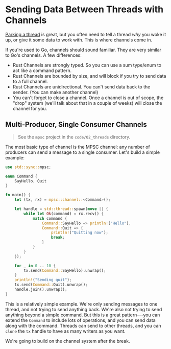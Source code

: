 # Sending Data Between Threads with Channels

[Parking a thread](./ParkingThreads.md) is great, but you often need to tell a thread *why* you woke it up, or give it some data to work with. This is where channels come in.

If you're used to Go, channels should sound familiar. They are very similar to Go's channels. A few differences:

* Rust Channels are strongly typed. So you can use a sum type/enum to act like a command pattern.
* Rust Channels are bounded by size, and will block if you try to send data to a full channel.
* Rust Channels are unidirectional. You can't send data back to the sender. (You can make another channel)
* You can't forget to close a channel. Once a channel is out of scope, the "drop" system (we'll talk about that in a couple of weeks) will close the channel for you.

## Multi-Producer, Single Consumer Channels

> See the `mpsc` project in the `code/02_threads` directory.

The most basic type of channel is the MPSC channel: any number of producers can send a message to a single consumer. Let's build a simple example:

```rust
use std::sync::mpsc;

enum Command {
    SayHello, Quit
}

fn main() {
    let (tx, rx) = mpsc::channel::<Command>();

    let handle = std::thread::spawn(move || {
        while let Ok(command) = rx.recv() {
            match command {
                Command::SayHello => println!("Hello"),
                Command::Quit => {
                    println!("Quitting now");
                    break;
                }
            }
        }
    });

    for _ in 0 .. 10 {
        tx.send(Command::SayHello).unwrap();
    }
    println!("Sending quit");
    tx.send(Command::Quit).unwrap();
    handle.join().unwrap();
}
```

This is a relatively simple example. We're only sending messages to one thread, and not trying to send anything back. We're also not trying to send anything beyond a simple command. But this is a great pattern---you can extend the `Command` to include lots of operations, and you can send data along with the command. Threads can send to other threads, and you can `clone` the `tx` handle to have as many writers as you want.

We're going to build on the channel system after the break.